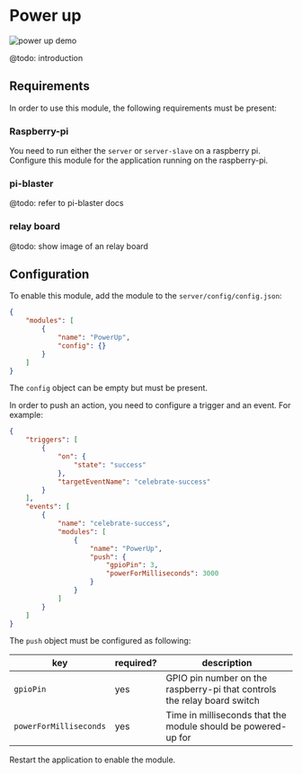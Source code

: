 # Power up

![power up demo](../images/beacon-light.gif)

@todo: introduction

## Requirements

In order to use this module, the following requirements must be present:

### Raspberry-pi

You need to run either the `server` or `server-slave` on a raspberry pi. Configure this module
for the application running on the raspberry-pi.

### pi-blaster

@todo: refer to pi-blaster docs

### relay board

@todo: show image of an relay board

## Configuration

To enable this module, add the module to the `server/config/config.json`:

```json
{
    "modules": [
        {
            "name": "PowerUp",
            "config": {}
        }
    ]
}
```

The `config` object can be empty but must be present.

In order to push an action, you need to configure a trigger and an event. For example:

```json
{
    "triggers": [
        {
            "on": {
                "state": "success"
            },
            "targetEventName": "celebrate-success"
        }
    ],
    "events": [
        {
            "name": "celebrate-success",
            "modules": [
                {
                    "name": "PowerUp",
                    "push": {
                        "gpioPin": 3,
                        "powerForMilliseconds": 3000
                    }
                }
            ]
        }
    ]
}
```

The `push` object must be configured as following:

| key                    | required? | description                                                              |
| ---------------------- | --------- | ------------------------------------------------------------------------ |
| `gpioPin`              | yes       | GPIO pin number on the raspberry-pi that controls the relay board switch |
| `powerForMilliseconds` | yes       | Time in milliseconds that the module should be powered-up for            |

Restart the application to enable the module.
